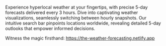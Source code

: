 Experience hyperlocal weather at your fingertips, with precise 5-day forecasts delivered every 3 hours. Dive into captivating weather visualizations, seamlessly switching between hourly snapshots. Our intuitive search bar pinpoints locations worldwide, revealing detailed 5-day outlooks that empower informed decisions.

Witness the magic firsthand: https://the-weather-forecasting.netlify.app



